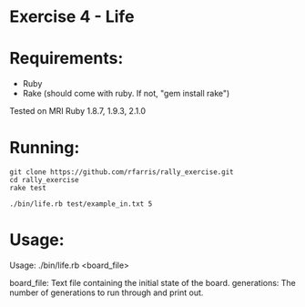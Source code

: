 Exercise 4 - Life
==============


Requirements:
==============
* Ruby
* Rake (should come with ruby. If not, "gem install rake")

Tested on MRI Ruby 1.8.7, 1.9.3, 2.1.0

Running:
==============
```
git clone https://github.com/rfarris/rally_exercise.git
cd rally_exercise
rake test

./bin/life.rb test/example_in.txt 5
```



Usage:
==============
Usage: ./bin/life.rb <board_file> <generations>

  board_file:  Text file containing the initial state of the board.
  generations: The number of generations to run through and print out.